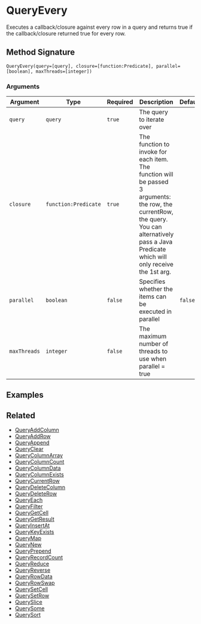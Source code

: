 # QueryEvery

Executes a callback/closure against every row in a query and returns true if the callback/closure returned true for every row.

## Method Signature

```
QueryEvery(query=[query], closure=[function:Predicate], parallel=[boolean], maxThreads=[integer])
```

### Arguments

| Argument     | Type                 | Required | Description                                                                                                                                                                                         | Default |
| ------------ | -------------------- | -------- | --------------------------------------------------------------------------------------------------------------------------------------------------------------------------------------------------- | ------- |
| `query`      | `query`              | `true`   | The query to iterate over                                                                                                                                                                           |         |
| `closure`    | `function:Predicate` | `true`   | The function to invoke for each item. The function will be passed 3 arguments: the row, the currentRow, the query. You can alternatively pass a Java Predicate which will only receive the 1st arg. |         |
| `parallel`   | `boolean`            | `false`  | Specifies whether the items can be executed in parallel                                                                                                                                             | `false` |
| `maxThreads` | `integer`            | `false`  | The maximum number of threads to use when parallel = true                                                                                                                                           |         |

## Examples

## Related

* [QueryAddColumn](queryaddcolumn.md)
* [QueryAddRow](queryaddrow.md)
* [QueryAppend](queryappend.md)
* [QueryClear](queryclear.md)
* [QueryColumnArray](querycolumnarray.md)
* [QueryColumnCount](querycolumncount.md)
* [QueryColumnData](querycolumndata.md)
* [QueryColumnExists](querycolumnexists.md)
* [QueryCurrentRow](querycurrentrow.md)
* [QueryDeleteColumn](querydeletecolumn.md)
* [QueryDeleteRow](querydeleterow.md)
* [QueryEach](queryeach.md)
* [QueryFilter](queryfilter.md)
* [QueryGetCell](querygetcell.md)
* [QueryGetResult](querygetresult.md)
* [QueryInsertAt](queryinsertat.md)
* [QueryKeyExists](querykeyexists.md)
* [QueryMap](querymap.md)
* [QueryNew](querynew.md)
* [QueryPrepend](queryprepend.md)
* [QueryRecordCount](queryrecordcount.md)
* [QueryReduce](queryreduce.md)
* [QueryReverse](queryreverse.md)
* [QueryRowData](queryrowdata.md)
* [QueryRowSwap](queryrowswap.md)
* [QuerySetCell](querysetcell.md)
* [QuerySetRow](querysetrow.md)
* [QuerySlice](queryslice.md)
* [QuerySome](querysome.md)
* [QuerySort](querysort.md)
